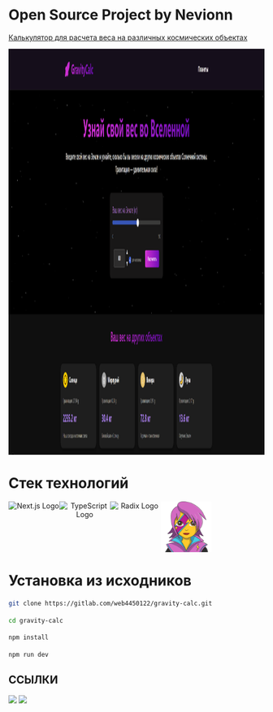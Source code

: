 # Open Source Project by Nevionn

[Калькулятор для расчета веса на различных космических объектах](http://89.105.198.219/)

<div align="center" style="display: flex; align-items: center;">
  <img src="./public/preview.png" alt="App preview1" width="600" height="800">
</div>

# Стек технологий

<div align="center" style="display: flex; align-items: center;">
<img src="https://cdn.simpleicons.org/nextdotjs/000?width=40" alt="Next.js Logo" width="100" height="100" style="fill:#000000" />
<img src="https://cdn.simpleicons.org/typescript/3178c6?width=40" alt="TypeScript Logo" width="100" height="100" style="fill:#3178C6" />
<img src="https://cdn.simpleicons.org/radixui/000?width=40" alt="Radix Logo" width="100" height="100" style="fill:#161618" />
<img src="https://raw.githubusercontent.com/emotion-js/emotion/main/emotion.png" alt="emotion.js" width="100" height="100">

</div>

# Установка из исходников

```bash
git clone https://gitlab.com/web4450122/gravity-calc.git

cd gravity-calc

npm install

npm run dev
```

## ССЫЛКИ

[<img src="https://gitlab.com/prolinux410/owl_dots/-/raw/main/.img/git_tg.png?ref_type=heads" width="100">](https://t.me/ancient_nevionn)
[<img src="https://gitlab.com/prolinux410/owl_dots/-/raw/main/.img/git_coffee.png?ref_type=heads" width="100">](https://www.donationalerts.com/r/nevion)
